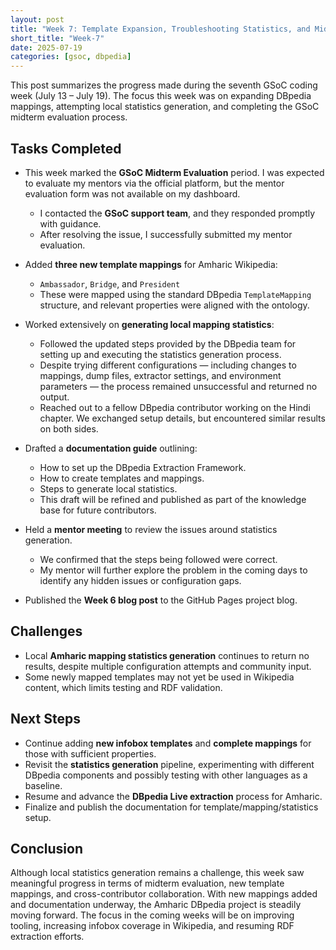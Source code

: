 ```yaml
---
layout: post
title: "Week 7: Template Expansion, Troubleshooting Statistics, and Midterm Evaluation"
short_title: "Week-7"
date: 2025-07-19
categories: [gsoc, dbpedia]
---
```


This post summarizes the progress made during the seventh GSoC coding week (July 13 – July 19). The focus this week was on expanding DBpedia mappings, attempting local statistics generation, and completing the GSoC midterm evaluation process.

<!--more-->

## Tasks Completed

- This week marked the **GSoC Midterm Evaluation** period. I was expected to evaluate my mentors via the official platform, but the mentor evaluation form was not available on my dashboard.  
  - I contacted the **GSoC support team**, and they responded promptly with guidance.
  - After resolving the issue, I successfully submitted my mentor evaluation.

- Added **three new template mappings** for Amharic Wikipedia:
  - `Ambassador`, `Bridge`, and `President`
  - These were mapped using the standard DBpedia `TemplateMapping` structure, and relevant properties were aligned with the ontology.

- Worked extensively on **generating local mapping statistics**:
  - Followed the updated steps provided by the DBpedia team for setting up and executing the statistics generation process.
  - Despite trying different configurations — including changes to mappings, dump files, extractor settings, and environment parameters — the process remained unsuccessful and returned no output.
  - Reached out to a fellow DBpedia contributor working on the Hindi chapter. We exchanged setup details, but encountered similar results on both sides.

- Drafted a **documentation guide** outlining:
  - How to set up the DBpedia Extraction Framework.
  - How to create templates and mappings.
  - Steps to generate local statistics.
  - This draft will be refined and published as part of the knowledge base for future contributors.

- Held a **mentor meeting** to review the issues around statistics generation.
  - We confirmed that the steps being followed were correct.
  - My mentor will further explore the problem in the coming days to identify any hidden issues or configuration gaps.

- Published the **Week 6 blog post** to the GitHub Pages project blog.

## Challenges

- Local **Amharic mapping statistics generation** continues to return no results, despite multiple configuration attempts and community input.
- Some newly mapped templates may not yet be used in Wikipedia content, which limits testing and RDF validation.

## Next Steps

- Continue adding **new infobox templates** and **complete mappings** for those with sufficient properties.
- Revisit the **statistics generation** pipeline, experimenting with different DBpedia components and possibly testing with other languages as a baseline.
- Resume and advance the **DBpedia Live extraction** process for Amharic.
- Finalize and publish the documentation for template/mapping/statistics setup.

## Conclusion

Although local statistics generation remains a challenge, this week saw meaningful progress in terms of midterm evaluation, new template mappings, and cross-contributor collaboration. With new mappings added and documentation underway, the Amharic DBpedia project is steadily moving forward. The focus in the coming weeks will be on improving tooling, increasing infobox coverage in Wikipedia, and resuming RDF extraction efforts.
